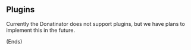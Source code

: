 ## Plugins ##

Currently the Donatinator does not support plugins, but we have plans to implement this in the future.

(Ends)
